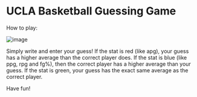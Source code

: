 # UCLA Basketball Guessing Game

How to play:

![image](https://user-images.githubusercontent.com/49845822/232279279-0d047f07-1f56-4f42-af7b-3f1e01c4f99d.png)

Simply write and enter your guess! If the stat is red (like apg), your guess has a higher average than the correct player does. 
If the stat is blue (like ppg, rpg and fg%), then the correct player has a higher average than your guess. If the stat is green,
your guess has the exact same average as the correct player.

Have fun!
